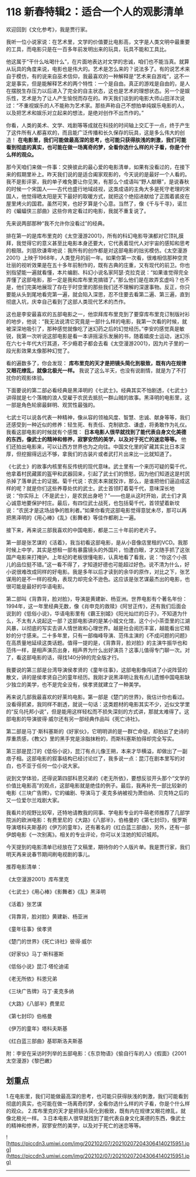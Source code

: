 # 118 新春特辑2：适合一个人的观影清单

欢迎回到《文化参考》，我是贾行家。

我听一位小说家说：在艺术里，文学的价值要比电影高，文字是人类文明中最重要的工具，而电影只是在一百多年前发明出来的玩具，玩具不能和工具比。

他这属于“干什么吆喝什么”，在片面地表达对文学的忠诚，咱们也不能当真。就算从玩具的角度来说，电影也是伟大的。艺术是怎么来的？说法多了。有的说艺术来自于模仿，有的说来自巫术信仰，我最喜欢的一种解释是“艺术来自游戏”，这不一定是事实，但是能解释艺术的两个特性：一个是自由。真正的游戏是自由的，是人在摆脱生存压力以后进入了完全的自主状态，这也是艺术的理想状态。另一个是娱乐性，艺术是为了让人产生愉悦而存在的。昨天我们谈到的电影大师山田洋次说过：“不重视娱乐的人不能称为艺术家。那些声称自己不想拍单纯娱乐电影的人，以及把艺术和娱乐对立起来的想法，是绝对创作不出杰作的。”

你看，人类的美术、文学、戏剧等等成就在科技的时间轴上交汇于一点，终于产生了这件所有人都喜欢的，而且能广泛传播和长久保存的玩具，这是多么伟大的创造！ **在电影里，我们可能做最高深的思考，也可能只获得肤浅的刺激，我们可能看到彻底的真实，也可能在做一场离奇的梦，全看你选什么样的片子看，你是个什么样的观众。**

那今天咱们来做一件事：交换彼此的最心爱的电影清单，如果有没看过的，在接下来的假期里补上。昨天我们说的是适合阖家观影的，今天说的是最好一个人看的。我不是影评家，我的单子难免要让你见笑，有那么个成语叫“野人献曝”，是说春秋的时候一个宋国人——古代也盛行地域歧视，这类成语的主角大多是死守老理的宋国人，他觉得晒太阳是天下最好的取暖方式，就把这个绝招进献给了正围着裘皮在屋里烤火的国君。虽然可笑，也好歹算是个心意。当然了，像《千与千寻》，诺兰的《蝙蝠侠三部曲》这些你肯定看过的电影，我就不重复说了。

先来说两部那种“我不允许你没看过”的经典。

排在第一的是库布里克的《太空漫游2001》，所有的科幻电影导演都对它顶礼膜拜，我觉得它的意义甚至比电影本身还要大，它代表着现代人对宇宙的感知和思考的极限。刘慈欣谦卑地说：我所有的创作都是对这部电影的拙劣模仿。《太空漫游2001》上映于1968年，人类登月的前一年。如果你第一次看，很难相信那种空灵壮丽的视听效果是在五十多年前制作的，既有古典的庄重，又有现代的前卫。你也别指望能一遍就看懂，本片编剧、科幻小说名家阿瑟·克拉克说：“如果谁觉得完全弄懂了这部电影，那一定是我和库布里克搞错了。”那么他们是在故弄玄虚吗？也不是，他们完美地展现了存在于时空里的那些我们还不理解的深邃事物。反正，你只要能从头到尾地看完第一遍，就会陷入深思，忍不住要去看第二遍、第三遍，直到彻底入坑，庆幸自己看到了这部人类现代艺术的杰作。

这也是李安最喜欢的五部电影之一，他崇拜库布里克到了要穿库布里克订制版衬衫的地步，他说：“我无法说清它究竟是一部什么样的电影，我第一次看的时候，就被深深地吸引了，那种感觉就像吃了迷幻药之后的幻觉经历。”李安的感觉真是敏锐，我第一次听说这部电影是看一本讲摇滚乐发展的书，随着嬉皮士运动，迷幻乐在六七十年代大行其道，不少瘾君子都会去看《太空漫游2001》，因为片子里的一段光影效果太像那种幻觉了。

看的遍数多了，你会发现： **库布里克的天才是把镜头简化到极致，既有内在规律又眼花缭乱，就像北极光一样。** 我说了这么半天，也没有说剧情，就是为了不打扰你的观影体验。

下面要说的第二部必看经典是黑泽明的《七武士》。经典其实不怕剧透，《七武士》讲得就是七个落魄的浪人受雇于农民去抵抗一群山贼的故事。黑泽明的电影里，这一部是角色轮廓最鲜明、观赏性最强的。

七武士可以说各代表一种精神，像从容的领袖风度、智慧、忠诚、献身等等，我们还感受到一种近似的修养：轻生死、有责任、克制欲念、谦虚，将勇敢作为礼仪。我看这部电影的时候就有个感慨： **日本电影人很早就找到了能代表自身文化美德的东西，像武士的精神和修养，寂寥安然的美学，以及对于死亡的迷恋等等。** 他们还拍出电影来，可以让西方世界也为之向往。中国文化里的矿藏其实比日本深厚，但挖掘得远远不够，拿我们的古装片或者武打片出来比一比就知道了。

《七武士》的故事内核里有反传统的现代意味。武士里有一个来历可疑的菊千代，他拿着村民藏匿的盔甲和武器回来，引起了武士们的愤怒，因为他们知道这是村民杀掉了落单武士的证据。菊千代说：农民本来就狡诈，那么，是谁把他们逼迫成这样的呢？就是你们这些养尊处优的武士。武士首领盯着菊千代，意味深长地说：“你实际上（不是武士），是农民出身吧？”——也是从这时开始，武士们才真心诚意地要保护村庄。最后，有四位武士战死，也包括菊千代，首领望着新坟说：“农民才是这场战争的胜利者。”如果你看完这部电影觉得意犹未尽，那可以再把黑泽明的《用心棒》《乱》《影舞者》等佳作都刷上一遍。

接下来，再来说三部我喜欢的中国电影，都是二三十年前的老片子。

第一部是张艺谋的《活着》，我当初看这部电影，是从小音像店里租的VCD。我那时候上中学，其实是想租一部有暴露镜头的外国片，怕遭白眼，才又随手抓了这张国产电影来打掩护。上年纪的老板很懂电影，认真地看了看我，说：“你这个小孩儿的品位挺不错。”这一看不得了，才知道好德也可能超过好色。说不清为什么，好小说很难改成同样的好电影。我是多年以后才读到的余华的原作，对比之下，张艺谋用的是不一样的视角，表现力却完全不逊色。这应该是张艺谋最杰出的电影，也很可能是最好的华语电影。

第二部叫《背靠背，脸对脸》，导演是黄建新、杨亚洲。世界电影有个著名年份：1994年，这一年里经典无数，像《肖申克的救赎》《阿甘正传》，还有我们后面会说到的《低俗小说》，华语电影里有《霸王别姬》《阳光灿烂的日子》，不知道为什么，不太有人说起这一部？这部电影讲的是某小城文化馆，这个小小茶壶里的江湖风暴，以彻底的写实去讲人情世故和心理世界。越是社会阅历丰富，越能看出它精妙的分寸感来。二十多年里，只有一部梅峰导演、范伟主演的《不成问题的问题》在高质量地延续这类话题。值得一提的是，《背靠背，脸对脸》的主演牛振华也和范伟一样，是相声演员出身，相声界为什么出好演员？这事儿值得专门聊一次。对了，看这部电影的话，得找140分钟的完全版才行。

我要说的第三部是台湾导演侯孝贤的《童年往事》，这部电影像闯进了小说阵营的散文，讲的是侯孝贤自己的童年经历。我刚才说黑泽明让我有点儿遗憾中国电影缺少独立的美学，也不是完全没有，侯孝贤就建立了一种美学。

再来说几部我最喜欢的好莱坞电影。第一部是《楚门的世界》，我估计你也看过。没看得抓紧，我同样不剧透，就说一句话：这类题材的电影其实不少，近似文学里的“反乌托邦小说”，但是能用这样轻松而不损失深刻的方式讲，那就太难得了。这部电影的导演彼得·威尔还有另一部经典作品叫《死亡诗社》。

第二部是马丁·斯科塞斯的《好家伙》，它明明讲的是一群亡命徒，却拍出了史诗的厚重质感，《教父》里的黑手党是涂脂抹粉的，而斯科塞斯拍得却完全写实。

第三部是昆汀的《低俗小说》，昆汀有点儿像王朔，本来才华横溢，却做出了一副痞子相。这部电影的叙事结构已经讨论烂了，我多说一点：昆汀在剧本里写的对白，也不亚于任何一位小说大家。

说到文学体验，还得说第四部科恩兄弟的《老无所依》，要想反驳开头那个“文学的价值比电影高”的观点，这部电影就是绝佳的例子。最后，我再补充一部比较新的电影《三块广告牌》，它的编剧、导演马丁·麦克多纳被视为萧伯纳、贝克特之后的又一位爱尔兰戏剧大家。

我看片的视野比较窄，还特地请教我的同事、学电影专业的牛萌老师推荐了几部学院派的欧洲电影：有费里尼的《大路》《八部半》，伯格曼的《第七封印》，俄罗斯导演塔科夫斯基的《伊万的童年》，还有著名的《红白蓝三部曲》，另外，还有一部伊朗电影《一次别离》。相关的专业评论，你可以关注她的知识城邦。

今天提到的电影清单已经放在了文稿里，期待你的个人版片单。我是贾行家，我们明天再来说春节期间刷电视剧的事儿。

推荐电影清单：

《太空漫游2001》库布里克

《七武士》《用心棒》《影舞者》《乱》黑泽明

《活着》张艺谋

《背靠背，脸对脸》黄建新、杨亚洲

《童年往事》侯孝贤

《楚门的世界》《死亡诗社》彼得·威尔

《好家伙》马丁·斯科塞斯

《低俗小说》昆汀·塔伦迪诺

《老无所依》科恩兄弟

《三块广告牌》马丁·麦克多纳

《大路》《八部半》费里尼

《第七封印》伯格曼

《伊万的童年》塔科夫斯基

《红白蓝三部曲》基耶斯洛夫斯基

附：李安在采访时列举的五部电影：《东京物语》《偷自行车的人》《假面》《2001太空漫游》《黎巴嫩》

## 划重点

1.在电影里，我们可能做最高深的思考，也可能只获得肤浅的刺激，我们可能看到彻底的真实，也可能在做一场离奇的梦，全看你选什么样的片子看，你是个什么样的观众。
2.库布里克的天才是把镜头简化到极致，既有内在规律又眼花缭乱，就像北极光一样。
3.日本电影人很早就找到了能代表自身文化美德的东西，像武士的精神和修养，寂寥安然的美学，以及对于死亡的迷恋等等。

![https://piccdn3.umiwi.com/img/202102/07/202102072043064140215951.jpg](https://piccdn3.umiwi.com/img/202102/07/202102072043064140215951.jpg)

---
